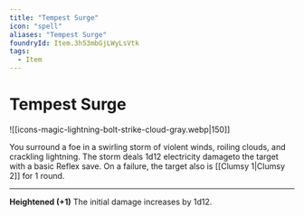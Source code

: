 ```yaml
---
title: "Tempest Surge"
icon: "spell"
aliases: "Tempest Surge"
foundryId: Item.3h53mbGjLWyLsVtk
tags:
  - Item
---
```


# Tempest Surge
![[icons-magic-lightning-bolt-strike-cloud-gray.webp|150]]

You surround a foe in a swirling storm of violent winds, roiling clouds, and crackling lightning. The storm deals 1d12 electricity damageto the target with a basic Reflex save. On a failure, the target also is [[Clumsy 1|Clumsy 2]] for 1 round.

* * *

**Heightened (+1)** The initial damage increases by 1d12.
